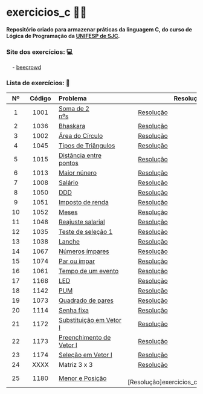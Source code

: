 
# exercicios_c 👩‍💻
#### Repositório criado para armazenar práticas da linguagem <b>C</b>, do curso de <b>Lógica de Programação</b> da [UNIFESP de SJC](https://www.unifesp.br/campus/sjc/).


### Site dos exercícios: 💻

&nbsp;&nbsp;&nbsp; - [beecrowd](https://www.beecrowd.com.br/judge/pt)

### Lista de exercícios: 📝

| Nº  | Código |  Problema    | Resolução |
|:-----:|:--------:|:--------------|-----------|
|⠀1⠀|⠀1001⠀|[Soma de 2 nºs](https://www.urionlinejudge.com.br/judge/pt/problems/view/1001)⠀⠀⠀⠀⠀⠀⠀⠀⠀⠀⠀⠀|⠀⠀ [Resolução](exercicios_c/exercicio_1001.c) ⠀⠀ |
|2|1036|[Bhaskara](https://www.urionlinejudge.com.br/judge/pt/problems/view/1036)|⠀⠀  [Resolução](exercicios_c/exercicio_1036.c)⠀⠀  |
|3|1002| [Área do Círculo](https://www.urionlinejudge.com.br/judge/pt/problems/view/1002)|⠀⠀  [Resolução](exercicios_c/exercicio_1002.c) ⠀⠀ |
|4|1045 |[Tipos de Triângulos](https://www.urionlinejudge.com.br/judge/pt/problems/view/1045) |⠀⠀  [Resolução](exercicios_c/exercicio_1045.c) ⠀⠀ |
|5|1015 |[Distância entre pontos](https://www.beecrowd.com.br/judge/pt/problems/view/1015)|⠀⠀  [Resolução](exercicios_c/exercicio_1015.c) ⠀⠀ 
|6|1013| [Maior núnero](https://www.beecrowd.com.br/judge/pt/problems/view/1013)|⠀⠀  [Resolução](exercicios_c/exercicio_1013.c)⠀⠀ 
|7|1008|[Salário](https://www.beecrowd.com.br/judge/pt/problems/view/1008)⠀⠀ |⠀⠀  [Resolução](exercicios_c/exercicio_1008.c)⠀⠀ 
|8|1050|[DDD](https://www.beecrowd.com.br/judge/pt/problems/view/1050)|⠀⠀  [Resolução](exercicios_c/exercicio_1050.c)⠀⠀ 
|9|1051|[Imposto de renda](https://www.beecrowd.com.br/judge/pt/problems/view/1051)| ⠀⠀ [Resolução](exercicios_c/exercicio_1051.c)
|10|1052|[Meses](https://www.beecrowd.com.br/judge/pt/problems/view/1052)|⠀⠀  [Resolução](exercicios_c/exercicio_1052.c)
|11|1048|[Reajuste salarial](https://www.beecrowd.com.br/judge/pt/problems/view/1048)|⠀⠀  [Resolução](exercicios_c/exercicio_1048.c)
|12|1035|[Teste de seleção 1](https://www.beecrowd.com.br/judge/pt/problems/view/1035)|⠀⠀  [Resolução](exercicios_c/exercicio_1035.c)
|13|1038|[Lanche](https://www.beecrowd.com.br/judge/pt/problems/view/1038)|⠀⠀  [Resolução](exercicios_c/exercicio_1038.c)
|14|1067|[Números ímpares](https://www.beecrowd.com.br/judge/pt/problems/view/1067)|⠀⠀  [Resolução](exercicios_c/exercicio_1067.c)
|15|1074|[Par ou ímpar](https://www.beecrowd.com.br/judge/pt/problems/view/1074)|⠀⠀  [Resolução](exercicios_c/exercicio_1074.c)
|16|1061|[Tempo de um evento](https://www.beecrowd.com.br/judge/pt/problems/view/1061)| ⠀⠀ [Resolução](exercicios_c/exercicio_1061.c)
|17|1168|[LED](https://www.beecrowd.com.br/judge/pt/problems/view/1168)|⠀⠀  [Resolução](exercicios_c/exercicio_1168.c)
|18|1142|[PUM](https://www.beecrowd.com.br/judge/pt/problems/view/1142)|⠀⠀  [Resolução](exercicios_c/exercicio_1142.c)
|19|1073|[Quadrado de pares](https://www.beecrowd.com.br/judge/pt/problems/view/1073)|⠀⠀  [Resolução](exercicios_c/exercicio_1073.c)
|20|1114|[Senha fixa](https://www.beecrowd.com.br/judge/pt/problems/view/1114)|⠀⠀  [Resolução](exercicios_c/exercicio_1114.c)
|21|1172|[Substituição em Vetor I](https://www.beecrowd.com.br/judge/pt/problems/view/1172)|⠀⠀  [Resolução](exercicios_c/exercicio_1172.c)
|22|1173|[Preenchimento de Vetor I](https://www.beecrowd.com.br/judge/pt/problems/view/1173)|⠀⠀  [Resolução](exercicios_c/exercicio_1173.c)
|23|1174|[Seleção em Vetor I](https://www.beecrowd.com.br/judge/pt/problems/view/1174)|⠀⠀  [Resolução](exercicios_c/exercicio_1174.c)
|24|XXXX|Matriz 3 x 3|⠀⠀  [Resolução](exercicios_c/matriz_3_x_3.c)
|25|1180|[Menor e Posição](https://www.beecrowd.com.br/judge/pt/problems/view/1180)|⠀⠀  [Resolução]exercicios_c/exercicio_1180.c)
  
  

